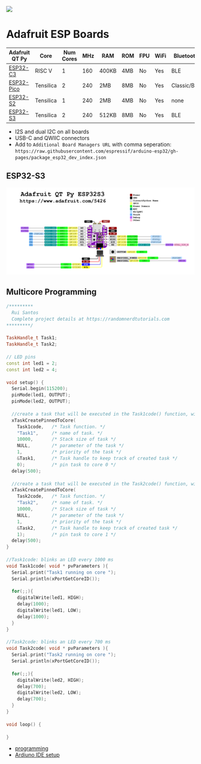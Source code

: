 ![](https://i.pinimg.com/564x/92/99/24/929924c948f6ece51e9ea6782f2dbab1.jpg)

# Adafruit ESP Boards


| Adafruit QT Py   | Core      | Num Cores | MHz | RAM   | ROM   | FPU | WiFi | Bluetooth | Native USB | Price  |
|------------------|-----------|-----------|-----|-------|-------|-----|------|-----------|------------|--------|
| [ESP32-C3][1]    | RISC V    |  1        | 160 | 400KB | 4MB   | No  | Yes  | BLE       | No         | $9.95  |
| [ESP32-Pico][3]  | Tensilica |  2        | 240 | 2MB   | 8MB   | No  | Yes  | Classic/BLE | No       | $14.95 |
| [ESP32-S2][4]    | Tensilica |  1        | 240 | 2MB   | 4MB   | No  | Yes  | none      | Yes        | $12.50 |
| [ESP32-S3][2]    | Tensilica |  2        | 240 | 512KB | 8MB   | No  | Yes  | BLE       | Yes        | $12.50 |

- I2S and dual I2C on all boards
- USB-C and QWIIC connectors
- Add to `Additional Board Managers URL` with comma seperation: `https://raw.githubusercontent.com/espressif/arduino-esp32/gh-pages/package_esp32_dev_index.json`

[1]: https://www.adafruit.com/product/5405
[2]: https://www.adafruit.com/product/5426
[3]: https://www.adafruit.com/product/5395
[4]: https://www.adafruit.com/product/5325

## ESP32-S3

![](esp32-s3.png)

## Multicore Programming

```cpp
/*********
  Rui Santos
  Complete project details at https://randomnerdtutorials.com  
*********/

TaskHandle_t Task1;
TaskHandle_t Task2;

// LED pins
const int led1 = 2;
const int led2 = 4;

void setup() {
  Serial.begin(115200); 
  pinMode(led1, OUTPUT);
  pinMode(led2, OUTPUT);

  //create a task that will be executed in the Task1code() function, with priority 1 and executed on core 0
  xTaskCreatePinnedToCore(
    Task1code,   /* Task function. */
    "Task1",     /* name of task. */
    10000,       /* Stack size of task */
    NULL,        /* parameter of the task */
    1,           /* priority of the task */
    &Task1,      /* Task handle to keep track of created task */
    0);          /* pin task to core 0 */                  
  delay(500); 

  //create a task that will be executed in the Task2code() function, with priority 1 and executed on core 1
  xTaskCreatePinnedToCore(
    Task2code,   /* Task function. */
    "Task2",     /* name of task. */
    10000,       /* Stack size of task */
    NULL,        /* parameter of the task */
    1,           /* priority of the task */
    &Task2,      /* Task handle to keep track of created task */
    1);          /* pin task to core 1 */
  delay(500); 
}

//Task1code: blinks an LED every 1000 ms
void Task1code( void * pvParameters ){
  Serial.print("Task1 running on core ");
  Serial.println(xPortGetCoreID());

  for(;;){
    digitalWrite(led1, HIGH);
    delay(1000);
    digitalWrite(led1, LOW);
    delay(1000);
  } 
}

//Task2code: blinks an LED every 700 ms
void Task2code( void * pvParameters ){
  Serial.print("Task2 running on core ");
  Serial.println(xPortGetCoreID());

  for(;;){
    digitalWrite(led2, HIGH);
    delay(700);
    digitalWrite(led2, LOW);
    delay(700);
  }
}

void loop() {
  
}
```

- [programming](https://randomnerdtutorials.com/esp32-dual-core-arduino-ide/)
- [Ardiuno IDE setup](https://learn.adafruit.com/adafruit-qt-py-esp32-s2/arduino-ide-setup)
